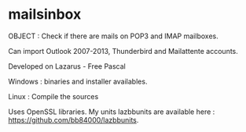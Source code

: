 # mailsinbox

OBJECT : Check if there are mails on POP3 and IMAP mailboxes.

Can import Outlook 2007-2013, Thunderbird and Mailattente accounts.

Developed on Lazarus - Free Pascal 

Windows : binaries and installer availables.

Linux : Compile the sources

Uses OpenSSL libraries.
My units lazbbunits are available here : https://github.com/bb84000/lazbbunits.


